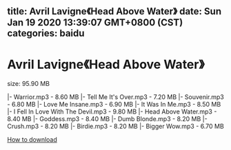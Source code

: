 
title: Avril Lavigne《Head Above Water》
date: Sun Jan 19 2020 13:39:07 GMT+0800 (CST)    
categories: baidu
---

# Avril Lavigne《Head Above Water》
size: 95.90 MB
 
 
|- Warrior.mp3 - 8.60 MB
|- Tell Me It's Over.mp3 - 7.20 MB
|- Souvenir.mp3 - 6.80 MB
|- Love Me Insane.mp3 - 6.90 MB
|- It Was In Me.mp3 - 8.50 MB
|- I Fell In Love With The Devil.mp3 - 9.80 MB
|- Head Above Water.mp3 - 8.40 MB
|- Goddess.mp3 - 8.40 MB
|- Dumb Blonde.mp3 - 8.20 MB
|- Crush.mp3 - 8.20 MB
|- Birdie.mp3 - 8.20 MB
|- Bigger Wow.mp3 - 6.70 MB

[How to download](https://bpcam.bemobtrk.com/go/2ceec3aa-1ca2-46d6-b9ff-aaa5c184517c?jno=1620)